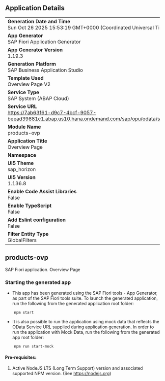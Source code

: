 ## Application Details
|               |
| ------------- |
|**Generation Date and Time**<br>Sun Oct 26 2025 15:53:19 GMT+0000 (Coordinated Universal Time)|
|**App Generator**<br>SAP Fiori Application Generator|
|**App Generator Version**<br>1.19.3|
|**Generation Platform**<br>SAP Business Application Studio|
|**Template Used**<br>Overview Page V2|
|**Service Type**<br>SAP System (ABAP Cloud)|
|**Service URL**<br>https://7ab63f61-d9c7-4bcf-9057-beead39881c1.abap.us10.hana.ondemand.com/sap/opu/odata/sap/ZRP_UI_OVP_O2|
|**Module Name**<br>products-ovp|
|**Application Title**<br>Overview Page|
|**Namespace**<br>|
|**UI5 Theme**<br>sap_horizon|
|**UI5 Version**<br>1.136.8|
|**Enable Code Assist Libraries**<br>False|
|**Enable TypeScript**<br>False|
|**Add Eslint configuration**<br>False|
|**Filter Entity Type**<br>GlobalFilters|

## products-ovp

SAP Fiori application. Overview Page

### Starting the generated app

-   This app has been generated using the SAP Fiori tools - App Generator, as part of the SAP Fiori tools suite.  To launch the generated application, run the following from the generated application root folder:

```
    npm start
```

- It is also possible to run the application using mock data that reflects the OData Service URL supplied during application generation.  In order to run the application with Mock Data, run the following from the generated app root folder:

```
    npm run start-mock
```

#### Pre-requisites:

1. Active NodeJS LTS (Long Term Support) version and associated supported NPM version.  (See https://nodejs.org)


